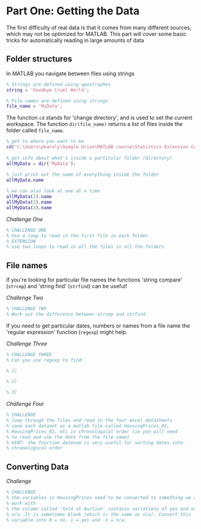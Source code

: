# Part One: Getting the Data
 The first difficulty of real data is that it comes from many different sources, which may not be optimized for MATLAB. This part will cover some basic tricks for automatically reading in large amounts of data

## Folder structures
In MATLAB you navigate between files using strings

```Matlab
% Strings are defined using apostrophes
string = 'Goodbye Cruel World';

% File names are defined using strings
file_name = 'MyData';
```

The function `cd` stands for 'change directory', and is used to set the current workspace. 
The function `dir(file_name)` returns a list of files inside the folder called `file_name`.

```Matlab 
% get to where you want to be
cd('C:\Users\pkaroly\Google Drive\MATLAB course\Statistics Extension Course');
 
% get info about what's inside a particular folder (directory)
allMyData = dir('MyData');
```

```Matlab 
% just print out the name of everything inside the folder
allMyData.name
 
% we can also look at one at a time
allMyData(1).name
allMyData(2).name
allMyData(3).name
```


*Challenge One*
```Matlab 
% CHALLENGE ONE
% Use a loop to read in the first file in each folder
% EXTENSION
% use two loops to read in all the files in all the folders
```


## File names

If you're looking for particular file names the functions 'string compare' (`strcmp`) and 'string find' (`strfind`) can be useful!

*Challenge Two*
``` matlab
% CHALLENGE TWO
% Work out the difference between strcmp and strfind
```

If you need to get particular dates, numbers or names from a file name the 'regular expression' function (`regexp`) might help.

*Challenge Three*
``` matlab
% CHALLENGE THREE
% Can you use regexp to find:

% 1)

% 2)

% 3)
```
*Challenge Four*
```matlab
% CHALLENGE
% loop through the files and read in the four excel datasheets
% save each dataset as a matlab file called HousingPrices_01,
% HousingPrices_02, etc in chronological order (ie you will need
% to read and use the date from the file name)
% HINT: the function datenum is very useful for sorting dates into
% chronological order
```


## Converting Data

*Challenge*
```matlab
% CHALLENGE
% the variables in HousingPrices need to be converted to something we can
% work with
% the column called 'Sold at Auction' contains variations of yes and no and
% n/a. It is sometimes blank (which is the same as n/a). Convert this
% variable into 0 = no, 1 = yes and -1 = n/a.
```